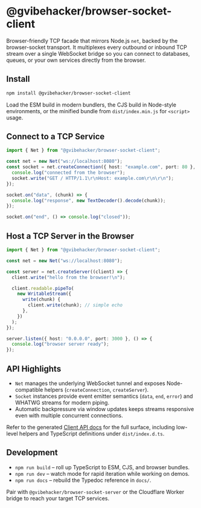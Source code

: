 # @gvibehacker/browser-socket-client

Browser-friendly TCP facade that mirrors Node.js `net`, backed by the browser-socket transport. It multiplexes every outbound or inbound TCP stream over a single WebSocket bridge so you can connect to databases, queues, or your own services directly from the browser.

## Install

```bash
npm install @gvibehacker/browser-socket-client
```

Load the ESM build in modern bundlers, the CJS build in Node-style environments, or the minified bundle from `dist/index.min.js` for `<script>` usage.

## Connect to a TCP Service

```ts
import { Net } from "@gvibehacker/browser-socket-client";

const net = new Net("ws://localhost:8080");
const socket = net.createConnection({ host: "example.com", port: 80 }, () => {
  console.log("connected from the browser");
  socket.write("GET / HTTP/1.1\r\nHost: example.com\r\n\r\n");
});

socket.on("data", (chunk) => {
  console.log("response", new TextDecoder().decode(chunk));
});

socket.on("end", () => console.log("closed"));
```

## Host a TCP Server in the Browser

```ts
import { Net } from "@gvibehacker/browser-socket-client";

const net = new Net("ws://localhost:8080");

const server = net.createServer((client) => {
  client.write("hello from the browser!\n");

  client.readable.pipeTo(
    new WritableStream({
      write(chunk) {
        client.write(chunk); // simple echo
      },
    })
  );
});

server.listen({ host: "0.0.0.0", port: 3000 }, () => {
  console.log("browser server ready");
});
```

## API Highlights

- `Net` manages the underlying WebSocket tunnel and exposes Node-compatible helpers (`createConnection`, `createServer`).
- `Socket` instances provide event emitter semantics (`data`, `end`, `error`) and WHATWG streams for modern piping.
- Automatic backpressure via window updates keeps streams responsive even with multiple concurrent connections.

Refer to the generated [Client API docs](./docs/index.html) for the full surface, including low-level helpers and TypeScript definitions under `dist/index.d.ts`.

## Development

- `npm run build` – roll up TypeScript to ESM, CJS, and browser bundles.
- `npm run dev` – watch mode for rapid iteration while working on demos.
- `npm run docs` – rebuild the Typedoc reference in `docs/`.

Pair with `@gvibehacker/browser-socket-server` or the Cloudflare Worker bridge to reach your target TCP services.
